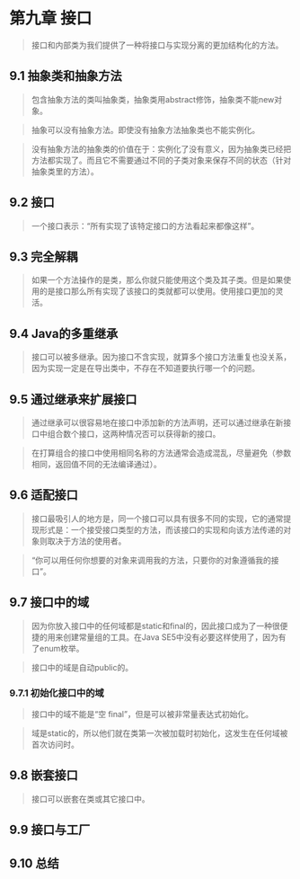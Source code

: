 # 第九章 接口
> 接口和内部类为我们提供了一种将接口与实现分离的更加结构化的方法。

## 9.1 抽象类和抽象方法
> 包含抽象方法的类叫抽象类，抽象类用abstract修饰，抽象类不能new对象。

> 抽象可以没有抽象方法。即使没有抽象方法抽象类也不能实例化。

> 没有抽象方法的抽象类的价值在于：实例化了没有意义，因为抽象类已经把方法都实现了。而且它不需要通过不同的子类对象来保存不同的状态（针对抽象类里的方法）。

## 9.2 接口
> 一个接口表示：“所有实现了该特定接口的方法看起来都像这样”。

## 9.3 完全解耦
> 如果一个方法操作的是类，那么你就只能使用这个类及其子类。但是如果使用的是接口那么所有实现了该接口的类就都可以使用。使用接口更加的灵活。

## 9.4 Java的多重继承
> 接口可以被多继承。因为接口不含实现，就算多个接口方法重复也没关系，因为实现一定是在导出类中，不存在不知道要执行哪一个的问题。

## 9.5 通过继承来扩展接口
> 通过继承可以很容易地在接口中添加新的方法声明，还可以通过继承在新接口中组合数个接口，这两种情况否可以获得新的接口。

> 在打算组合的接口中使用相同名称的方法通常会造成混乱，尽量避免（参数相同，返回值不同的无法编译通过）。

## 9.6 适配接口
> 接口最吸引人的地方是，同一个接口可以具有很多不同的实现，它的通常提现形式是：一个接受接口类型的方法，而该接口的实现和向该方法传递的对象则取决于方法的使用者。

> “你可以用任何你想要的对象来调用我的方法，只要你的对象遵循我的接口”。

## 9.7 接口中的域
> 因为你放入接口中的任何域都是static和final的，因此接口成为了一种很便捷的用来创建常量组的工具。在Java SE5中没有必要这样使用了，因为有了enum枚举。

> 接口中的域是自动public的。

### 9.7.1 初始化接口中的域
> 接口中的域不能是“空 final”，但是可以被非常量表达式初始化。

> 域是static的，所以他们就在类第一次被加载时初始化，这发生在任何域被首次访问时。

## 9.8 嵌套接口
> 接口可以嵌套在类或其它接口中。

## 9.9 接口与工厂


## 9.10 总结

 
